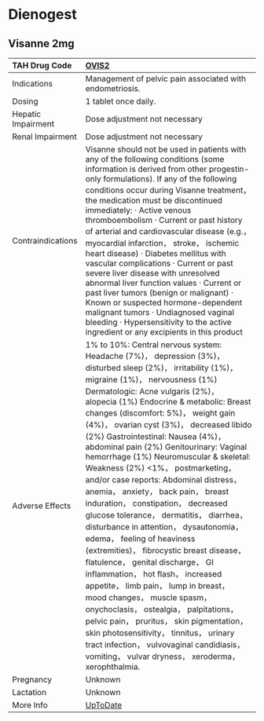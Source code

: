 # Dienogest

## Visanne 2mg

| TAH Drug Code      | [OVIS2](https://www.tahsda.org.tw/drugs/hissearch.php?drug_code=OVIS2)                                                                                                                                                                                                                                                                                                                                                                                                                                                                                                                                                                                                                                                                                                                                                                                                                                                                                                                                                                                                                                                                                      |
|:-------------------|:------------------------------------------------------------------------------------------------------------------------------------------------------------------------------------------------------------------------------------------------------------------------------------------------------------------------------------------------------------------------------------------------------------------------------------------------------------------------------------------------------------------------------------------------------------------------------------------------------------------------------------------------------------------------------------------------------------------------------------------------------------------------------------------------------------------------------------------------------------------------------------------------------------------------------------------------------------------------------------------------------------------------------------------------------------------------------------------------------------------------------------------------------------|
| Indications        | Management of pelvic pain associated with endometriosis.                                                                                                                                                                                                                                                                                                                                                                                                                                                                                                                                                                                                                                                                                                                                                                                                                                                                                                                                                                                                                                                                                                    |
| Dosing             | 1 tablet once daily.                                                                                                                                                                                                                                                                                                                                                                                                                                                                                                                                                                                                                                                                                                                                                                                                                                                                                                                                                                                                                                                                                                                                        |
| Hepatic Impairment | Dose adjustment not necessary                                                                                                                                                                                                                                                                                                                                                                                                                                                                                                                                                                                                                                                                                                                                                                                                                                                                                                                                                                                                                                                                                                                               |
| Renal Impairment   | Dose adjustment not necessary                                                                                                                                                                                                                                                                                                                                                                                                                                                                                                                                                                                                                                                                                                                                                                                                                                                                                                                                                                                                                                                                                                                               |
| Contraindications  | Visanne should not be used in patients with any of the following conditions (some information is derived from other progestin-only formulations). If any of the following conditions occur during Visanne treatment， the medication must be discontinued immediately: ‧ Active venous thromboembolism ‧ Current or past history of arterial and cardiovascular disease (e.g.， myocardial infarction， stroke， ischemic heart disease) ‧ Diabetes mellitus with vascular complications ‧ Current or past severe liver disease with unresolved abnormal liver function values ‧ Current or past liver tumors (benign or malignant) ‧ Known or suspected hormone-dependent malignant tumors ‧ Undiagnosed vaginal bleeding ‧ Hypersensitivity to the active ingredient or any excipients in this product                                                                                                                                                                                                                                                                                                                                                    |
| Adverse Effects    | 1% to 10%: Central nervous system: Headache (7%)， depression (3%)， disturbed sleep (2%)， irritability (1%)， migraine (1%)， nervousness (1%) Dermatologic: Acne vulgaris (2%)， alopecia (1%) Endocrine & metabolic: Breast changes (discomfort: 5%)， weight gain (4%)， ovarian cyst (3%)， decreased libido (2%) Gastrointestinal: Nausea (4%)， abdominal pain (2%) Genitourinary: Vaginal hemorrhage (1%) Neuromuscular & skeletal: Weakness (2%) <1%， postmarketing， and/or case reports: Abdominal distress， anemia， anxiety， back pain， breast induration， constipation， decreased glucose tolerance， dermatitis， diarrhea， disturbance in attention， dysautonomia， edema， feeling of heaviness (extremities)， fibrocystic breast disease， flatulence， genital discharge， GI inflammation， hot flash， increased appetite， limb pain， lump in breast， mood changes， muscle spasm， onychoclasis， ostealgia， palpitations， pelvic pain， pruritus， skin pigmentation， skin photosensitivity， tinnitus， urinary tract infection， vulvovaginal candidiasis， vomiting， vulvar dryness， xeroderma， xerophthalmia. |
| Pregnancy          | Unknown                                                                                                                                                                                                                                                                                                                                                                                                                                                                                                                                                                                                                                                                                                                                                                                                                                                                                                                                                                                                                                                                                                                                                     |
| Lactation          | Unknown                                                                                                                                                                                                                                                                                                                                                                                                                                                                                                                                                                                                                                                                                                                                                                                                                                                                                                                                                                                                                                                                                                                                                     |
| More Info          | [UpToDate](https://www.uptodate.com/contents/dienogest-drug-information)                                                                                                                                                                                                                                                                                                                                                                                                                                                                                                                                                                                                                                                                                                                                                                                                                                                                                                                                                                                                                                                                                    |

